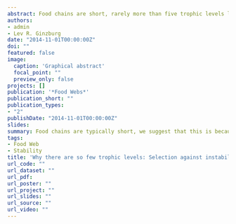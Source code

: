 ```yaml
---
abstract: Food chains are short, rarely more than five trophic levels long. The cause of this pattern remains unresolved, and no current hypothesis fully explains this phenomenon. We offer an explanation based on the stability of food chains that have been shifted away from linearity to be more web-like. We start with a simple example of food webs of two to six species arranged so that species consume all those with a trophic level less than their own. The probability of stability, for such universal omnivory chains declined strongly with chain length, and was as low as 1% with six level chains but highest for two and three level chains. We further explored the influence of chain length on food web stability by testing food webs with varying levels of connectance that were constructed either randomly or with the niche model. By additionally altering the relative impacts of predators on prey, and vice-versa, we test the role of our assumptions on the relationship between chain length and stability. Food webs characterized by low to moderate degrees of connectance, asymmetrical interactions, and relatively weak density dependence showed a pattern of reduced stability with longer trophic chains. The simple view that food webs characterized by long trophic chains are less stable seems to resolve the long-standing question of why there are so few trophic levels in nature.
authors:
- admin
- Lev R. Ginzburg  
date: "2014-11-01T00:00:00Z"
doi: ""
featured: false
image:
  caption: 'Graphical abstract'
  focal_point: ""
  preview_only: false
projects: []
publication: '*Food Webs*'
publication_short: ""
publication_types:
- "2"
publishDate: "2014-11-01T00:00:00Z"
slides: 
summary: Food chains are typically short, we suggest that this is because food webs with longer chains are less likely to be stable. 
tags:
- Food Web
- Stability
title: 'Why there are so few trophic levels: Selection against instability explains the pattern'
url_code: ""
url_dataset: ""
url_pdf: 
url_poster: ""
url_project: ""
url_slides: ""
url_source: ""
url_video: ""
---
```

